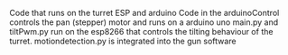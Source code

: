 Code that runs on the turret ESP and arduino
Code in the arduinoControl controls the pan (stepper) motor and runs on a arduino uno
main.py and tiltPwm.py run on the esp8266 that controls the tilting behaviour of the turret.
motiondetection.py is integrated into the gun software
